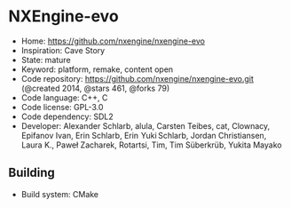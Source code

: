# NXEngine-evo

- Home: https://github.com/nxengine/nxengine-evo
- Inspiration: Cave Story
- State: mature
- Keyword: platform, remake, content open
- Code repository: https://github.com/nxengine/nxengine-evo.git (@created 2014, @stars 461, @forks 79)
- Code language: C++, C
- Code license: GPL-3.0
- Code dependency: SDL2
- Developer: Alexander Schlarb, alula, Carsten Teibes, cat, Clownacy, Epifanov Ivan, Erin Schlarb, Erin Yuki Schlarb, Jordan Christiansen, Laura K., Paweł Zacharek, Rotartsi, Tim, Tim Süberkrüb, Yukita Mayako

## Building

- Build system: CMake
